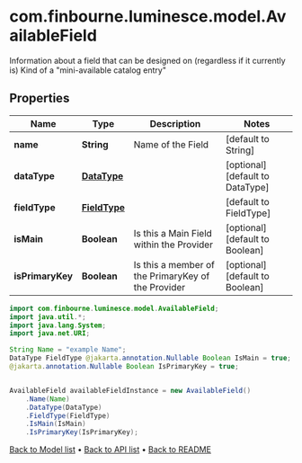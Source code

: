 # com.finbourne.luminesce.model.AvailableField
Information about a field that can be designed on (regardless if it currently is) Kind of a \"mini-available catalog entry\"

## Properties

Name | Type | Description | Notes
------------ | ------------- | ------------- | -------------
**name** | **String** | Name of the Field | [default to String]
**dataType** | [**DataType**](DataType.md) |  | [optional] [default to DataType]
**fieldType** | [**FieldType**](FieldType.md) |  | [default to FieldType]
**isMain** | **Boolean** | Is this a Main Field within the Provider | [optional] [default to Boolean]
**isPrimaryKey** | **Boolean** | Is this a member of the PrimaryKey of the Provider | [optional] [default to Boolean]

```java
import com.finbourne.luminesce.model.AvailableField;
import java.util.*;
import java.lang.System;
import java.net.URI;

String Name = "example Name";
DataType FieldType @jakarta.annotation.Nullable Boolean IsMain = true;
@jakarta.annotation.Nullable Boolean IsPrimaryKey = true;


AvailableField availableFieldInstance = new AvailableField()
    .Name(Name)
    .DataType(DataType)
    .FieldType(FieldType)
    .IsMain(IsMain)
    .IsPrimaryKey(IsPrimaryKey);
```


[Back to Model list](../README.md#documentation-for-models) &#8226; [Back to API list](../README.md#documentation-for-api-endpoints) &#8226; [Back to README](../README.md)
